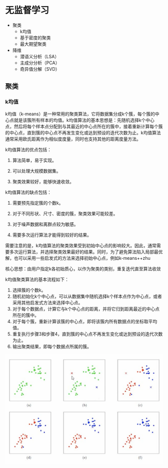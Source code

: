 # 无监督学习
- 聚类
  - k均值
  - 基于密度的聚类
  - 最大期望聚类
- 降维
  - 潜语义分析（LSA）
  - 主成分分析（PCA）
  - 奇异值分解（SVD）

## 聚类
### k均值
k均值（k-means）是一种常用的聚类算法，它将数据集分成k个簇，每个簇的中心点就是该簇所有样本的均值。k均值算法的基本思想是：先随机选择k个中心点，然后将每个样本点分配到与其最近的中心点所在的簇中，接着重新计算每个簇的中心点，直到簇的中心点不再发生变化或达到预设的迭代次数为止。k均值算法通常采用欧氏距离作为相似度度量，同时也支持其他的距离度量方法。

k均值算法的优点包括：

1. 算法简单，易于实现。

2. 可以处理大规模数据集。

3. 聚类效果较好，能够快速收敛。

k均值算法的缺点包括：

1. 需要预先指定簇的个数k。

2. 对于不同形状、尺寸、密度的簇，聚类效果可能较差。

3. 对于噪声数据和离群点较为敏感。

4. 需要多次运行算法才能得到较好的结果。

需要注意的是，k均值算法的聚类效果受到初始中心点的影响较大。因此，通常需要多次运行算法，并选择聚类效果最好的结果。同时，为了避免算法陷入局部最优解，也可以采用一些启发式的方法来选择初始中心点，例如k-means++zhu

核心思想：由用户指定k各初始质心，以作为聚类的类别，重复迭代直至算法收敛

k均值聚类算法的基本流程如下：
1. 选择簇的个数k。
2. 随机初始化k个中心点，可以从数据集中随机选择k个样本点作为中心点，或者采用其他启发式方法来选择中心点。
3. 对于每个数据点，计算它与k个中心点的距离，并将它归到距离最近的中心点所在的簇中。
4. 对于每个簇，重新计算该簇的中心点，即将该簇内所有数据点的坐标取平均值。
5. 重复执行步骤3和步骤4，直到簇的中心点不再发生变化或达到预设的迭代次数为止。
6. 输出聚类结果，即每个数据点所属的簇。

<img src="./imgs/k均值.png">

